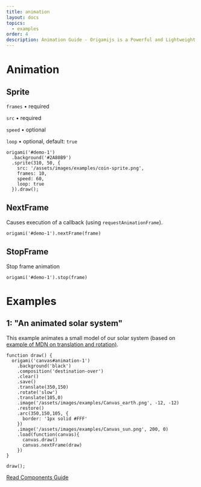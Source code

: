 ```yaml
---
title: animation
layout: docs
topics:
  - examples
order: 4
description: Animation Guide - Origamijs is a Powerful and Lightweight Library to create using HTML5 Canvas
---
```


# Animation

## Sprite

<code class="language-javascript">frames</code> • required

<code class="language-javascript">src</code> • required

<code class="language-javascript">speed</code> • optional

<code class="language-javascript">loop</code> • optional, default: <code class="language-javascript">true</code>

<div class="example dark">
  <canvas id="sprite"></canvas>
</div>

<pre><code class="language-javascript">origami('#demo-1')
  .background('#2A80B9')
  .sprite(310, 50, {
    src: '/assets/images/examples/coin-sprite.png',
    frames: 10,
    speed: 60,
    loop: true
  }).draw();</code></pre>

## NextFrame

Causes execution of a callback (using <code class="language-javascript">requestAnimationFrame</code>).

<pre><code class="language-javascript">origami('#demo-1').nextFrame(frame)</code></pre>

## StopFrame

Stop frame animation

<pre><code class="language-javascript">origami('#demo-1').stop(frame)</code></pre>

# Examples

## 1: "An animated solar system"

<p>This example animates a small model of our solar system (based on <a href="https://developer.mozilla.org/en-US/docs/Web/API/Canvas_API/Tutorial/Basic_animations" alt="Example of MDN translation and rotation"> example of MDN on translation and rotation)</a>.</p>

<div class="example dark mid">
  <canvas id="animation-1"></canvas>
</div>

<pre><code class="language-javascript">function draw() {
  origami('canvas#animation-1')
    .background('black')
    .composition('destination-over')
    .clear()
    .save()
    .translate(350,150)
    .rotate('slow')
    .translate(105,0)
    .image('/assets/images/examples/Canvas_earth.png', -12, -12)
    .restore()
    .arc(350,150,105, {
      border: '1px solid #FFF'
    })
    .image('/assets/images/examples/Canvas_sun.png', 200, 0)
    .load(function(canvas){
      canvas.draw()
      canvas.nextFrame(draw)
    })
}

draw();</code></pre>

<div class="read-wrapper">
    <a href="../5-components" class="btn btn-read">Read Components Guide</a>
</div>